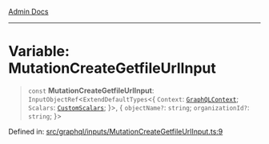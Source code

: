 [Admin Docs](/)

***

# Variable: MutationCreateGetfileUrlInput

> `const` **MutationCreateGetfileUrlInput**: `InputObjectRef`\<`ExtendDefaultTypes`\<\{ `Context`: [`GraphQLContext`](../../../context/type-aliases/GraphQLContext.md); `Scalars`: [`CustomScalars`](../../../scalars/type-aliases/CustomScalars.md); \}\>, \{ `objectName?`: `string`; `organizationId?`: `string`; \}\>

Defined in: [src/graphql/inputs/MutationCreateGetfileUrlInput.ts:9](https://github.com/gautam-divyanshu/talawa-api/blob/de42235531e11387f0ad0479547630845dbc8b37/src/graphql/inputs/MutationCreateGetfileUrlInput.ts#L9)
